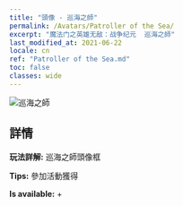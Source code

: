 ```yaml
---
title: "頭像 - 巡海之師"
permalink: /Avatars/Patroller of the Sea/
excerpt: "魔法门之英雄无敌：战争纪元  巡海之師"
last_modified_at: 2021-06-22
locale: cn
ref: "Patroller of the Sea.md"
toc: false
classes: wide
---
```

 ![巡海之師](/images/a/avatarFrame_102.png)

## 詳情

 **玩法詳解:** 巡海之師頭像框 

 **Tips:** 參加活動獲得 

 **Is available:**  + 

